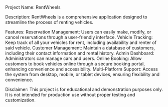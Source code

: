 Project Name: RentWheels

Description:
RentWheels is a comprehensive application designed to streamline the process of renting vehicles. 

Features:
Reservation Management: Users can easily make, modify, or cancel reservations through a user-friendly interface.
Vehicle Tracking: Keep track of all your vehicles for rent, including availability and renter of said vehicle.
Customer Management: Maintain a database of customers, including their contact information and rental history.
Admin Dashboard: Administrators can manage cars and users.
Online Booking: Allow customers to book vehicles online through a secure booking portal, enhancing convenience and accessibility.
Multi-Platform Support: Access the system from desktop, mobile, or tablet devices, ensuring flexibility and convenience.

Disclaimer:
This project is for educational and demonstration purposes only. It is not intended for production use without proper testing and customization.
